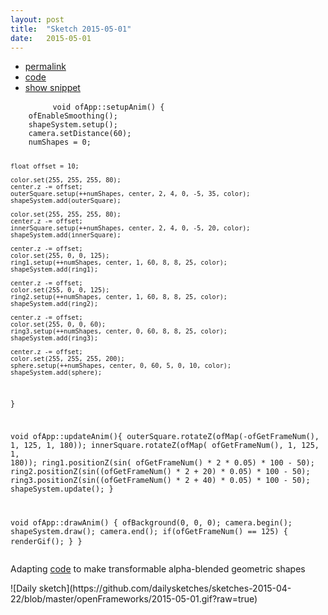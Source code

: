 ```yaml
---
layout: post
title:  "Sketch 2015-05-01"
date:   2015-05-01
---
```

<div class="code">
    <ul>
        <li><a href="{% post_url 2015-05-01-sketch %}">permalink</a></li>
        <li><a href="https://github.com/dailysketches/dailySketches/tree/master/sketches/2015-05-01">code</a></li>
        <li><a href="#" class="snippet-button">show snippet</a></li>
    </ul>
    <pre class="snippet">
        <code class="cpp">void ofApp::setupAnim() {
    ofEnableSmoothing();
    shapeSystem.setup();
    camera.setDistance(60);
    numShapes = 0;
    
    float offset = 10;
    
    color.set(255, 255, 255, 80);
    center.z -= offset;
    outerSquare.setup(++numShapes, center, 2, 4, 0, -5, 35, color);
    shapeSystem.add(outerSquare);
    
    color.set(255, 255, 255, 80);
    center.z -= offset;
    innerSquare.setup(++numShapes, center, 2, 4, 0, -5, 20, color);
    shapeSystem.add(innerSquare);
    
    center.z -= offset;
    color.set(255, 0, 0, 125);
    ring1.setup(++numShapes, center, 1, 60, 8, 8, 25, color);
    shapeSystem.add(ring1);
    
    center.z -= offset;
    color.set(255, 0, 0, 125);
    ring2.setup(++numShapes, center, 1, 60, 8, 8, 25, color);
    shapeSystem.add(ring2);
    
    center.z -= offset;
    color.set(255, 0, 0, 60);
    ring3.setup(++numShapes, center, 0, 60, 8, 8, 25, color);
    shapeSystem.add(ring3);
    
    center.z -= offset;
    color.set(255, 255, 255, 200);
    sphere.setup(++numShapes, center, 0, 60, 5, 0, 10, color);
    shapeSystem.add(sphere);
}

void ofApp::updateAnim(){
    outerSquare.rotateZ(ofMap(-ofGetFrameNum(), 1, 125, 1, 180));
    innerSquare.rotateZ(ofMap( ofGetFrameNum(), 1, 125, 1, 180));
    ring1.positionZ(sin( ofGetFrameNum() * 2       * 0.05) * 100 - 50);
    ring2.positionZ(sin((ofGetFrameNum() * 2 + 20) * 0.05) * 100 - 50);
    ring3.positionZ(sin((ofGetFrameNum() * 2 + 40) * 0.05) * 100 - 50);
    shapeSystem.update();
}

void ofApp::drawAnim() {
    ofBackground(0, 0, 0);
    camera.begin();
    shapeSystem.draw();
    camera.end();
    if(ofGetFrameNum() == 125) {
        renderGif();
    }
}</code>
    </pre>
</div>
<p class="description">Adapting <a href="https://github.com/jasonmcdermott/ofxForums/tree/master/vertexArrayGradientShapes">code</a> to make transformable alpha-blended geometric shapes</p>
![Daily sketch](https://github.com/dailysketches/sketches-2015-04-22/blob/master/openFrameworks/2015-05-01.gif?raw=true)
